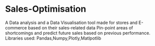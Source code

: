 # Sales-Optimisation
A Data analysis and a Data Visualisation tool made for stores and E-commerce based on their sales-related data
Pin-point areas of shortcomings and predict future sales based on previous performance.
Libraries used: Pandas,Numpy,Plotly,Matlpotlib
